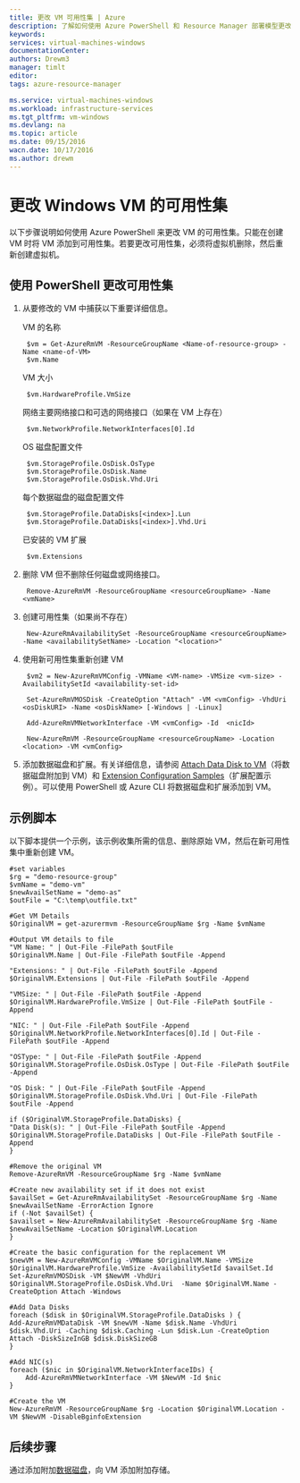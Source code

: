 ```yaml
---
title: 更改 VM 可用性集 | Azure
description: 了解如何使用 Azure PowerShell 和 Resource Manager 部署模型更改虚拟机的可用性集。
keywords: 
services: virtual-machines-windows
documentationCenter: 
authors: Drewm3
manager: timlt
editor: 
tags: azure-resource-manager

ms.service: virtual-machines-windows
ms.workload: infrastructure-services
ms.tgt_pltfrm: vm-windows
ms.devlang: na
ms.topic: article
ms.date: 09/15/2016
wacn.date: 10/17/2016
ms.author: drewm
---
```


# 更改 Windows VM 的可用性集

以下步骤说明如何使用 Azure PowerShell 来更改 VM 的可用性集。只能在创建 VM 时将 VM 添加到可用性集。若要更改可用性集，必须将虚拟机删除，然后重新创建虚拟机。

## 使用 PowerShell 更改可用性集

1. 从要修改的 VM 中捕获以下重要详细信息。

	VM 的名称

		$vm = Get-AzureRmVM -ResourceGroupName <Name-of-resource-group> -Name <name-of-VM>
		$vm.Name

	VM 大小

		$vm.HardwareProfile.VmSize

	网络主要网络接口和可选的网络接口（如果在 VM 上存在）

		$vm.NetworkProfile.NetworkInterfaces[0].Id

	OS 磁盘配置文件

		$vm.StorageProfile.OsDisk.OsType
		$vm.StorageProfile.OsDisk.Name
		$vm.StorageProfile.OsDisk.Vhd.Uri

	每个数据磁盘的磁盘配置文件

		$vm.StorageProfile.DataDisks[<index>].Lun
		$vm.StorageProfile.DataDisks[<index>].Vhd.Uri

	已安装的 VM 扩展

		$vm.Extensions

2. 删除 VM 但不删除任何磁盘或网络接口。

		Remove-AzureRmVM -ResourceGroupName <resourceGroupName> -Name <vmName> 

3. 创建可用性集（如果尚不存在）

		New-AzureRmAvailabilitySet -ResourceGroupName <resourceGroupName> -Name <availabilitySetName> -Location "<location>" 

4. 使用新可用性集重新创建 VM

		$vm2 = New-AzureRmVMConfig -VMName <VM-name> -VMSize <vm-size> -AvailabilitySetId <availability-set-id>

		Set-AzureRmVMOSDisk -CreateOption "Attach" -VM <vmConfig> -VhdUri <osDiskURI> -Name <osDiskName> [-Windows | -Linux]

		Add-AzureRmVMNetworkInterface -VM <vmConfig> -Id  <nicId> 

		New-AzureRmVM -ResourceGroupName <resourceGroupName> -Location <location> -VM <vmConfig>

5. 添加数据磁盘和扩展。有关详细信息，请参阅 [Attach Data Disk to VM](./virtual-machines-windows-attach-disk-portal.md)（将数据磁盘附加到 VM）和 [Extension Configuration Samples](./virtual-machines-windows-extensions-configuration-samples.md)（扩展配置示例）。可以使用 PowerShell 或 Azure CLI 将数据磁盘和扩展添加到 VM。

## 示例脚本

以下脚本提供一个示例，该示例收集所需的信息、删除原始 VM，然后在新可用性集中重新创建 VM。

	#set variables
	$rg = "demo-resource-group"
	$vmName = "demo-vm"
	$newAvailSetName = "demo-as"
	$outFile = "C:\temp\outfile.txt"

	#Get VM Details
	$OriginalVM = get-azurermvm -ResourceGroupName $rg -Name $vmName

	#Output VM details to file
	"VM Name: " | Out-File -FilePath $outFile 
	$OriginalVM.Name | Out-File -FilePath $outFile -Append

	"Extensions: " | Out-File -FilePath $outFile -Append
	$OriginalVM.Extensions | Out-File -FilePath $outFile -Append

	"VMSize: " | Out-File -FilePath $outFile -Append
	$OriginalVM.HardwareProfile.VmSize | Out-File -FilePath $outFile -Append

	"NIC: " | Out-File -FilePath $outFile -Append
	$OriginalVM.NetworkProfile.NetworkInterfaces[0].Id | Out-File -FilePath $outFile -Append

	"OSType: " | Out-File -FilePath $outFile -Append
	$OriginalVM.StorageProfile.OsDisk.OsType | Out-File -FilePath $outFile -Append

	"OS Disk: " | Out-File -FilePath $outFile -Append
	$OriginalVM.StorageProfile.OsDisk.Vhd.Uri | Out-File -FilePath $outFile -Append

	if ($OriginalVM.StorageProfile.DataDisks) {
    "Data Disk(s): " | Out-File -FilePath $outFile -Append
    $OriginalVM.StorageProfile.DataDisks | Out-File -FilePath $outFile -Append
	}

	#Remove the original VM
	Remove-AzureRmVM -ResourceGroupName $rg -Name $vmName

	#Create new availability set if it does not exist
	$availSet = Get-AzureRmAvailabilitySet -ResourceGroupName $rg -Name $newAvailSetName -ErrorAction Ignore
	if (-Not $availSet) {
    $availset = New-AzureRmAvailabilitySet -ResourceGroupName $rg -Name $newAvailSetName -Location $OriginalVM.Location
	}

	#Create the basic configuration for the replacement VM
	$newVM = New-AzureRmVMConfig -VMName $OriginalVM.Name -VMSize $OriginalVM.HardwareProfile.VmSize -AvailabilitySetId $availSet.Id
	Set-AzureRmVMOSDisk -VM $NewVM -VhdUri $OriginalVM.StorageProfile.OsDisk.Vhd.Uri  -Name $OriginalVM.Name -CreateOption Attach -Windows

	#Add Data Disks
	foreach ($disk in $OriginalVM.StorageProfile.DataDisks ) { 
    Add-AzureRmVMDataDisk -VM $newVM -Name $disk.Name -VhdUri $disk.Vhd.Uri -Caching $disk.Caching -Lun $disk.Lun -CreateOption Attach -DiskSizeInGB $disk.DiskSizeGB
	}

	#Add NIC(s)
	foreach ($nic in $OriginalVM.NetworkInterfaceIDs) {
		Add-AzureRmVMNetworkInterface -VM $NewVM -Id $nic
	}

	#Create the VM
	New-AzureRmVM -ResourceGroupName $rg -Location $OriginalVM.Location -VM $NewVM -DisableBginfoExtension

## 后续步骤

通过添加附加[数据磁盘](./virtual-machines-windows-attach-disk-portal.md)，向 VM 添加附加存储。

<!---HONumber=Mooncake_1010_2016-->